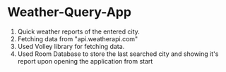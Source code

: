 # Weather-Query-App

1) Quick weather reports of the entered city.
2) Fetching data from "api.weatherapi.com"
3) Used Volley library for fetching data.
4) Used Room Database to store the last searched city and showing it's report upon opening the application from start
